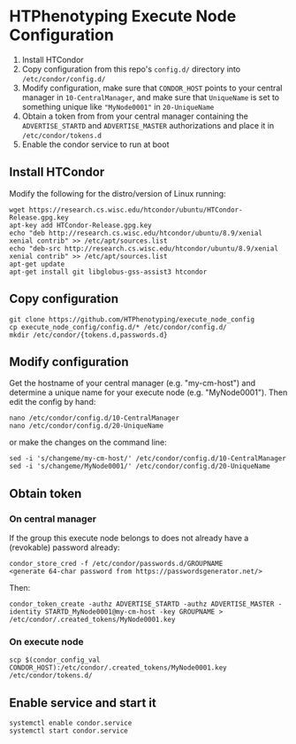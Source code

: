 # HTPhenotyping Execute Node Configuration

1. Install HTCondor
2. Copy configuration from this repo's `config.d/` directory into `/etc/condor/config.d/`
3. Modify configuration, make sure that `CONDOR_HOST` points to your central manager in `10-CentralManager`,
and make sure that `UniqueName` is set to something unique like `"MyNode0001"` in `20-UniqueName`
4. Obtain a token from from your central manager containing the `ADVERTISE_STARTD` and `ADVERTISE_MASTER` authorizations and place it in `/etc/condor/tokens.d`
5. Enable the condor service to run at boot

## Install HTCondor

Modify the following for the distro/version of Linux running:

    wget https://research.cs.wisc.edu/htcondor/ubuntu/HTCondor-Release.gpg.key
    apt-key add HTCondor-Release.gpg.key
    echo "deb http://research.cs.wisc.edu/htcondor/ubuntu/8.9/xenial xenial contrib" >> /etc/apt/sources.list
    echo "deb-src http://research.cs.wisc.edu/htcondor/ubuntu/8.9/xenial xenial contrib" >> /etc/apt/sources.list
    apt-get update
    apt-get install git libglobus-gss-assist3 htcondor

## Copy configuration

    git clone https://github.com/HTPhenotyping/execute_node_config
    cp execute_node_config/config.d/* /etc/condor/config.d/
    mkdir /etc/condor/{tokens.d,passwords.d}

## Modify configuration

Get the hostname of your central manager (e.g. "my-cm-host") and determine a unique name
for your execute node (e.g. "MyNode0001"). Then edit the config by hand:

    nano /etc/condor/config.d/10-CentralManager
    nano /etc/condor/config.d/20-UniqueName

or make the changes on the command line:

    sed -i 's/changeme/my-cm-host/' /etc/condor/config.d/10-CentralManager
    sed -i 's/changeme/MyNode0001/' /etc/condor/config.d/20-UniqueName

## Obtain token
### On central manager

If the group this execute node belongs to does not already have a (revokable) password already:

    condor_store_cred -f /etc/condor/passwords.d/GROUPNAME
    <generate 64-char password from https://passwordsgenerator.net/>

Then:

    condor_token_create -authz ADVERTISE_STARTD -authz ADVERTISE_MASTER -identity STARTD_MyNode0001@my-cm-host -key GROUPNAME > /etc/condor/.created_tokens/MyNode0001.key

### On execute node

    scp $(condor_config_val CONDOR_HOST):/etc/condor/.created_tokens/MyNode0001.key /etc/condor/tokens.d/

## Enable service and start it

    systemctl enable condor.service
    systemctl start condor.service
